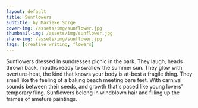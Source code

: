```yaml
---
layout: default
title: Sunflowers
subtitle: by Marieke Sorge
cover-img: /assets/img/sunflower.jpg
thumbnail-img: /assets/img/sunflower.jpg
share-img: /assets/img/sunflower.jpg
tags: [creative writing, flowers]
---
```

Sunflowers dressed in sundresses picnic in the park. They laugh, heads thrown back, mouths ready to swallow the summer sun. They glow with overture-heat, the kind that knows your body is at-best a fragile thing. They smell like the feeling of a baking beach meeting bare feet. With carnival sounds between their seeds, and growth that's paced like young lovers' temporary fling. Sunflowers belong in windblown hair and filling up the frames of ameture paintings. 
